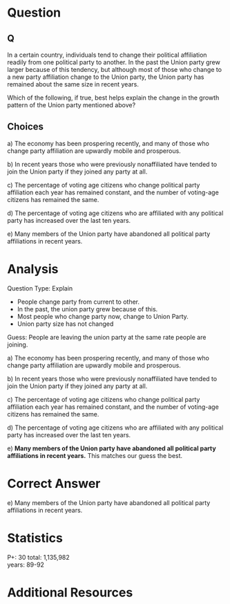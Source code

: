 # Question

## Q
In a certain country, individuals tend to change their political affiliation readily from one political party to another. In the past the Union party grew larger because of this tendency, but although most of those who change to a new party affiliation change to the Union party, the Union party has remained about the same size in recent years.

Which of the following, if true, best helps explain the change in the growth pattern of the Union party mentioned above?
## Choices

a) The economy has been prospering recently, and many of those who change party affiliation are upwardly mobile and prosperous.

b) In recent years those who were previously nonaffiliated have tended to join the Union party if they joined any party at all.

c) The percentage of voting age citizens who change political party affiliation each year has remained constant, and the number of voting-age citizens has remained the same.

d) The percentage of voting age citizens who are affiliated with any political party has increased over the last ten years.

e) Many members of the Union party have abandoned all political party affiliations in recent years.

# Analysis

Question Type: Explain

* People change party from current to other.
* In the past, the union party grew because of this.
* Most people who change party now, change to Union Party.
* Union party size has not changed

Guess: People are leaving the union party at the same rate people are joining.

a) The economy has been prospering recently, and many of those who change party affiliation are upwardly mobile and prosperous.

b) In recent years those who were previously nonaffiliated have tended to join the Union party if they joined any party at all.

c) The percentage of voting age citizens who change political party affiliation each year has remained constant, and the number of voting-age citizens has remained the same.

d) The percentage of voting age citizens who are affiliated with any political party has increased over the last ten years.

e) **Many members of the Union party have abandoned all political party affiliations in recent years.** This matches our guess the best.

# Correct Answer

e) Many members of the Union party have abandoned all political party affiliations in recent years.

# Statistics
P+: 30
total: 1,135,982  
years: 89-92

# Additional Resources